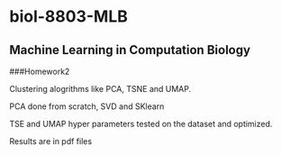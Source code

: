 # biol-8803-MLB
## Machine Learning in Computation Biology

###Homework2

Clustering alogrithms like PCA, TSNE and UMAP. 

PCA done from scratch, SVD and SKlearn

TSE and UMAP hyper parameters tested on the dataset and optimized. 

Results are in pdf files
